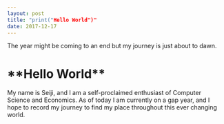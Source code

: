 ```yaml
---
layout: post
title: "print("Hello World")"
date: 2017-12-17
---
```

The year might be coming to an end but my journey is just about to dawn. 
<h1>**Hello World**</h1> 
My name is Seiji, and I am a self-proclaimed enthusiast of Computer Science and Economics.  As of today I am currently on a gap year, and I hope to record my journey to find my place throughout this ever changing world.
